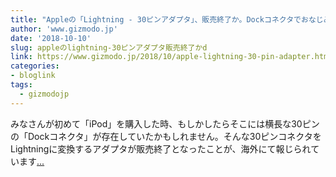 ```yaml
---
title: "Appleの「Lightning - 30ピンアダプタ」、販売終了か。Dockコネクタでおなじみ"
author: 'www.gizmodo.jp'
date: '2018-10-10'
slug: appleのlightning-30ピンアダプタ販売終了かd
link: https://www.gizmodo.jp/2018/10/apple-lightning-30-pin-adapter.html
categories:
- bloglink
tags:
  - gizmodojp
---
```


みなさんが初めて「iPod」を購入した時、もしかしたらそこには横長な30ピンの「Dockコネクタ」が存在していたかもしれません。そんな30ピンコネクタをLightningに変換するアダプタが販売終了となったことが、海外にて報じられています[... <i class="fas fa-external-link-alt"></i>](https://www.gizmodo.jp/2018/10/apple-lightning-30-pin-adapter.html)

